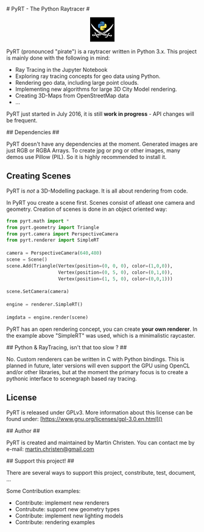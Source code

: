 # PyRT - The Python Raytracer #

<p align="center">
  <img src="docs/img/pyRT_64.png" />
</p>


PyRT (pronounced "pirate") is a raytracer written in Python 3.x. This project is mainly done with the following in mind:

  * Ray Tracing in the Jupyter Notebook
  * Exploring ray tracing concepts for geo data using Python.
  * Rendering geo data, including large point clouds.
  * Implementing new algorithms for large 3D City Model rendering.
  * Creating 3D-Maps from OpenStreetMap data
  * ...

PyRT just started in July 2016, it is still **work in progress** - API changes will be frequent.

## Dependencies ##

PyRT doesn't have any dependencies at the moment. Generated images are just RGB or RGBA Arrays. To create jpg or png or other images, many demos use Pillow (PIL). So it is highly recommended to install it.

## Creating Scenes ##

PyRT is *not* a 3D-Modelling package. It is all about rendering from code.

In PyRT you create a scene first. Scenes consist of atleast one camera and geometry. Creation of scenes is done in an object oriented way:

```python
from pyrt.math import *
from pyrt.geometry import Triangle
from pyrt.camera import PerspectiveCamera
from pyrt.renderer import SimpleRT

camera = PerspectiveCamera(640,480)
scene = Scene()
scene.Add(Triangle(Vertex(position=(0, 0, 0), color=(1,0,0)), 
                   Vertex(position=(0, 5, 0), color=(0,1,0)), 
                   Vertex(position=(1, 5, 0), color=(0,0,1)))
                   
scene.SetCamera(camera)

engine = renderer.SimpleRT()

imgdata = engine.render(scene)
```

PyRT has an open rendering concept, you can create **your own renderer**. In the example above "SimpleRT" was used, which is a minimalistic raycaster.

## Python & RayTracing, isn't that too slow ? ##

No. Custom renderers can be written in C with Python bindings. This is planned in future, later versions will even support the GPU using OpenCL and/or other libraries, but at the moment the primary focus is to create a pythonic interface to scenegraph based ray tracing.

## License ##

PyRT is released under GPLv3. 
More information about this license can be found under: [https://www.gnu.org/licenses/gpl-3.0.en.html]()

## Author ##

PyRT is created and maintained by Martin Christen. You can contact me by e-mail: martin.christen@gmail.com


## Support this project! ##

There are several ways to support this project, constribute, test, document, ...

Some Contribution examples:

* Contribute: implement new renderers
* Contrubute: support new geometry types 
* Contribute: implement new lighting models
* Contribute: rendering examples



